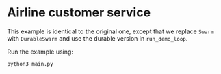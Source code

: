 # Airline customer service

This example is identical to the original one, except that we replace `Swarm` with `DurableSwarm` and use the durable version in `run_demo_loop`.

Run the example using:

```
python3 main.py
```